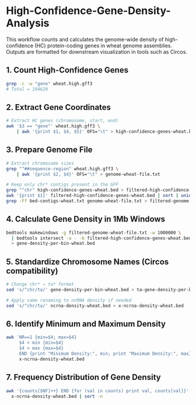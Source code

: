 # High-Confidence-Gene-Density-Analysis
This workflow counts and calculates the genome-wide density of high-confidence (HC) protein-coding genes in wheat genome assemblies. Outputs are formatted for downstream visualization in tools such as Circos.

## 1. Count High-Confidence Genes
```bash
grep -c -w "gene" wheat.high.gff3
# Total = 104620
```

## 2. Extract Gene Coordinates
```bash
# Extract HC genes (chromosome, start, end)
awk '$3 == "gene"' wheat.high.gff3 \
    | awk '{print $1, $4, $5}' OFS="\t" > high-confidence-genes-wheat.bed
```

## 3. Prepare Genome File
```bash
# Extract chromosome sizes
grep "^##sequence-region" wheat.high.gff3 \
    | awk '{print $2, $4}' OFS="\t" > genome-wheat-file.txt

# Keep only chr* contigs present in the GFF
grep "^chr" high-confidence-genes-wheat.bed > filtered-high-confidence-genes-wheat.bed
awk '{print $1}' filtered-high-confidence-genes-wheat.bed | sort | uniq > bed-contigs-wheat.txt
grep -Ff bed-contigs-wheat.txt genome-wheat-file.txt > filtered-genome-wheat-file.txt
```

## 4. Calculate Gene Density in 1Mb Windows
```bash
bedtools makewindows -g filtered-genome-wheat-file.txt -w 1000000 \
  | bedtools intersect -a - -b filtered-high-confidence-genes-wheat.bed -c \
  > gene-density-per-bin-wheat.bed
```

## 5. Standardize Chromosome Names (Circos compatibility)
```bash
# Change chr* → ta* format
sed 's/^chr/ta/' gene-density-per-bin-wheat.bed > ta-gene-density-per-bin-wheat.bed

# Apply same renaming to ncRNA density if needed
sed 's/^chr/ta/' ncrna-density-wheat.bed > x-ncrna-density-wheat.bed
```

## 6. Identify Minimum and Maximum Density
```bash
awk 'NR==1 {min=$4; max=$4} 
     $4 < min {min=$4} 
     $4 > max {max=$4} 
     END {print "Minimum Density:", min; print "Maximum Density:", max}' \
     x-ncrna-density-wheat.bed
```

## 7. Frequency Distribution of Gene Density
```bash
awk '{counts[$NF]++} END {for (val in counts) print val, counts[val]}' \
  x-ncrna-density-wheat.bed | sort -n
```
